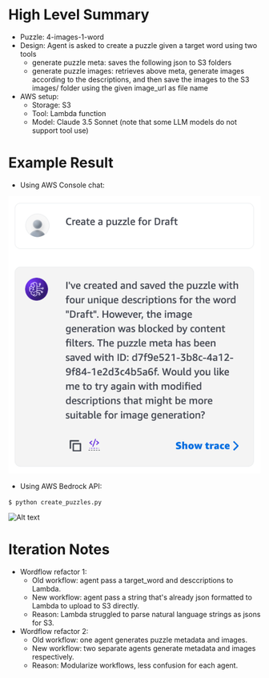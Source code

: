 # High Level Summary

* Puzzle: 4-images-1-word
* Design: Agent is asked to create a puzzle given a target word using two tools
    * generate puzzle meta: saves the following json to S3 folders
    * generate puzzle images: retrieves above meta, generate images according to the descriptions, and then save the images to the S3 images/ folder using the given image_url as file name
* AWS setup:
    * Storage: S3
    * Tool: Lambda function
    * Model: Claude 3.5 Sonnet (note that some LLM models do not support tool use)

# Example Result

* Using AWS Console chat:

![Alt text](screenshot-console.png)

* Using AWS Bedrock API:

```$ python create_puzzles.py```

![Alt text](screenshot-api.png)

# Iteration Notes

* Wordflow refactor 1:
    * Old workflow: agent pass a target_word and desccriptions to Lambda.
    * New workflow: agent pass a string that's already json formatted to Lambda to upload to S3 directly.
    * Reason: Lambda struggled to parse natural language strings as jsons for S3.
* Wordflow refactor 2:
    * Old workflow: one agent generates puzzle metadata and images.
    * New workflow: two separate agents generate metadata and images respectively.
    * Reason: Modularize workflows, less confusion for each agent.